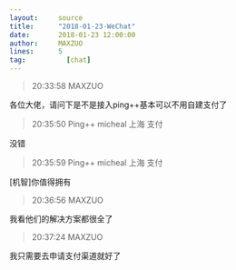 ```yaml
---
layout:     source 
title:      "2018-01-23-WeChat"
date:       2018-01-23 12:00:00
author:     MAXZUO
lines:      5 
tag:		  [chat]
---
```

> 20:33:58  MAXZUO  
   
各位大佬，请问下是不是接入ping++基本可以不用自建支付了  
   
> 20:35:50  Ping++ micheal 上海 支付   
   
没错  
   
> 20:35:59  Ping++ micheal 上海 支付   
   
[机智]你值得拥有  
   
> 20:36:56  MAXZUO  
   
我看他们的解决方案都很全了  
   
> 20:37:24  MAXZUO  
   
我只需要去申请支付渠道就好了  
   
